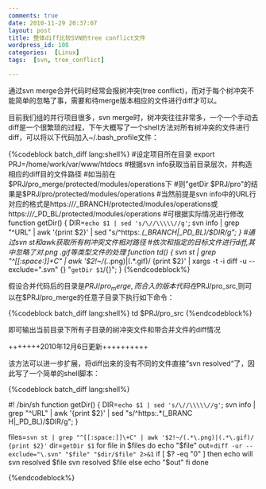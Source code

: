 ```yaml
---
comments: true
date: 2010-11-29 20:37:07
layout: post
title: 整体diff比较SVN的tree conflict文件
wordpress_id: 108
categories:  [Linux]
tags:  [svn, tree_conflict]

---
```


通过svn merge合并代码时经常会报树冲突(tree conflict)，而对于每个树冲突不能简单的忽略了事，需要和待merge版本相应的文件进行diff才可以。

目前我们组的并行项目很多，svn merge时，树冲突往往非常多，一个一个手动去diff是一个很繁琐的过程，下午大概写了一个shell方法对所有树冲突的文件进行diff，可以将以下代码加入~/.bash_profile文件：

{%codeblock batch_diff lang:shell%}
#设定项目所在目录
export PRJ=/home/work/var/www/htdocs
#根据svn info获取当前目录层次，并构造相应的diff目的文件路径
#如当前在$PRJ/pro_merge/protected/modules/operations下
#则"getDir $PRJ/pro"的结果是$PRJ/pro/protected/modules/operations
#当然前提是svn info中的URL行对应的格式是https://*/*_BRANCH/protected/modules/operations或https://*/*_PD_BL/protected/modules/operations
#可根据实际情况进行修改
function getDir() { DIR=`echo $1 | sed 's/\//\\\\\//g'`; svn info | grep "^URL" | awk '{print $2}' | sed "s/^https:.*\(_BRANCH\|_PD_BL\)/$DIR/g"; }
#通过svn st和awk获取所有树冲突文件相对路径
#依次和指定的目标文件进行diff,其中忽略了对.png .gif等类型文件的处理
function td() { svn st | grep "^[[:space:]]\+C" | awk '$2!~/(.*\.png)|(.*\.gif)/ {print $2}' | xargs -t -i diff -u --exclude="\.svn" {} "`getDir $1`/{}"; }
{%endcodeblock%}

假设合并代码后的目录是$PRJ/pro_merge,而合入的版本代码在$PRJ/pro_src,则可以在$PRJ/pro_merge的任意子目录下执行如下命令：

<!--more-->

{%codeblock batch_diff lang:shell%}
td $PRJ/pro_src
{%endcodeblock%}

即可输出当前目录下所有子目录的树冲突文件和带合并文件的diff情况

+++++++2010年12月6日更新++++++++++

该方法可以进一步扩展，将diff出来的没有不同的文件直接”svn resolved“了，因此写了一个简单的shell脚本：

{%codeblock batch_diff lang:shell%}

#! /bin/sh
function getDir() { DIR=`echo $1 | sed 's/\//\\\\\//g'`; svn info | grep "^URL" | awk '{print $2}' | sed "s/^https:.*\(_BRANC
H\|_PD_BL\)/$DIR/g"; }

files=`svn st | grep "^[[:space:]]\+C" | awk '$2!~/(.*\.png)|(.*\.gif)/ {print $2}'`
dir=`getDir $1`
for file in $files
do
    echo "$file"
    out=`diff -ur --exclude="\.svn" "$file" "$dir/$file" 2>&1`
    if [ $? -eq "0" ]
    then
        echo will svn resolved $file
        svn resolved $file
    else
        echo "$out"
    fi
done

{%endcodeblock%}
